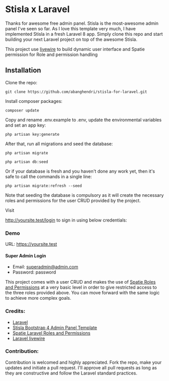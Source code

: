 # Stisla x Laravel
Thanks for awesome free admin panel. Stisla is the most-awesome admin panel I've seen so far. As I love this template very much, I have implemented Stisla in a fresh Laravel 8 app. Simply clone this repo and start building your next Laravel project on top of the awesome Stisla. 

This project use [livewire](https://laravel-livewire.com/) to build dynamic user interface and Spatie permission for Role and permission handling

## Installation
Clone the repo:
```shell
git clone https://github.com/abanghendri/stisla-for-laravel.git
```

Install composer packages:
```shell
composer update
```

Copy and rename .env.example to .env, update the environmental variables and set an app key:
```shell
php artisan key:generate
```

After that, run all migrations and seed the database:
```shell
php artisan migrate
```
```shell
php artisan db:seed
```

Or if your database is fresh and you haven't done any work yet, then it's safe to call the commands in a single line:
```shell
php artisan migrate:refresh --seed
```

Note that seeding the database is compulsory as it will create the necessary roles and permissions for the user CRUD provided by the project.

Visit <div style="display: inline">http://yoursite.test/login</div> to sign in using below credentials:

### Demo
URL: https://yoursite.test

#### Super Admin Login
*  Email: superadmin@admin.com
*  Password: password


This project comes with a user CRUD and makes the use of [Spatie Roles and Permissions](https://github.com/spatie/laravel-permission) at a very basic level in order to give restricted access to the three roles provided above. You can move forward with the same logic to achieve more complex goals.

### Credits:
*   [Laravel](https://github.com/laravel/laravel)
*   [Stisla Bootstrap 4 Admin Panel Template](https://github.com/stisla/stisla)
*   [Spatie Laravel Roles and Permissions](https://github.com/spatie/laravel-permission)
*   [Laravel livewire](https://laravel-livewire.com/)

### Contribution:
Contribution is welcomed and highly appreciated. Fork the repo, make your updates and initiate a pull request. I'll approve all pull requests as long as they are constructive and follow the Laravel standard practices.
